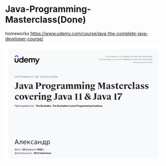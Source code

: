 # Java-Programming-Masterclass(Done)

homeworks
https://www.udemy.com/course/java-the-complete-java-developer-course/

![Сертификат](https://github.com/Alex-pvl/Java-Programming-Masterclass/raw/master/certificate.jpg)
